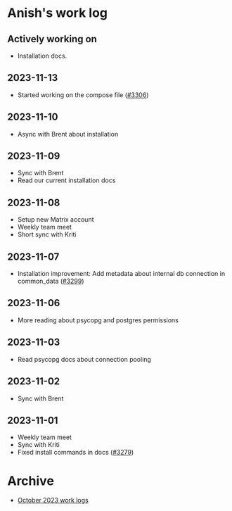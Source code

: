 # Anish's work log

## Actively working on

- Installation docs.

## 2023-11-13

- Started working on the compose file ([#3306](https://github.com/centerofci/mathesar/issues/3306))

## 2023-11-10

- Async with Brent about installation

## 2023-11-09

- Sync with Brent
- Read our current installation docs

## 2023-11-08

- Setup new Matrix account
- Weekly team meet
- Short sync with Kriti

## 2023-11-07

- Installation improvement: Add metadata about internal db connection in common_data ([#3299](https://github.com/centerofci/mathesar/pull/3299))

## 2023-11-06

- More reading about psycopg and postgres permissions

## 2023-11-03

- Read psycopg docs about connection pooling

## 2023-11-02

- Sync with Brent

## 2023-11-01

- Weekly team meet
- Sync with Kriti
- Fixed install commands in docs ([#3279](https://github.com/centerofci/mathesar/pull/3279))

# Archive
 - [October 2023 work logs](/team/worklogs/archive/2023-10/anish/)
